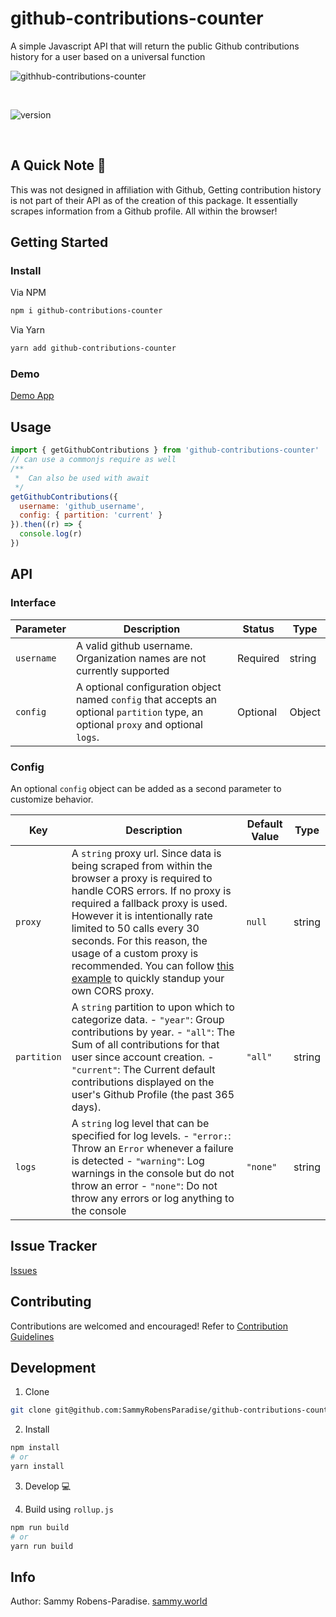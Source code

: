 # github-contributions-counter

A simple Javascript API that will return the public Github contributions history for a user based on a universal function

![githhub-contributions-counter](https://i.ibb.co/tq8VpG9/github-contributions-counter-logo.png)

<br>

![version](https://img.shields.io/npm/v/github-contributions-counter?style=for-the-badge)

<br>

## A Quick Note 👀

This was not designed in affiliation with Github, Getting contribution history is not part of their API as of the creation of this package. It essentially scrapes information from a Github profile. All within the browser!

## Getting Started

### Install

Via NPM

```bash
npm i github-contributions-counter
```

Via Yarn

```bash
yarn add github-contributions-counter
```

### Demo

[Demo App](https://evening-earth-16974.herokuapp.com/)

## Usage

```jsx
import { getGithubContributions } from 'github-contributions-counter'
// can use a commonjs require as well
/**
 *  Can also be used with await
 */
getGithubContributions({
  username: 'github_username',
  config: { partition: 'current' }
}).then((r) => {
  console.log(r)
})
```

## API

### Interface

| Parameter | Description | Status | Type |
| --- | --- | --- | --- |
| `username` | A valid github username. Organization names are not currently supported | Required | string |
| `config` | A optional configuration object named `config` that accepts an optional `partition` type, an optional `proxy` and optional `logs`. | Optional | Object |

### Config

An optional `config` object can be added as a second parameter to customize behavior.

| Key | Description | Default Value | Type |
| --- | --- | --- | --- |
| `proxy` | A `string` proxy url. Since data is being scraped from within the browser a proxy is required to handle CORS errors. If no proxy is required a fallback proxy is used. However it is intentionally rate limited to 50 calls every 30 seconds. For this reason, the usage of a custom proxy is recommended. You can follow [this example](https://github.com/Rob--W/cors-anywhere) to quickly standup your own CORS proxy. | `null` | string |
| `partition` | A `string` partition to upon which to categorize data. - `"year"`: Group contributions by year. - `"all"`: The Sum of all contributions for that user since account creation. - `"current"`: The Current default contributions displayed on the user's Github Profile (the past 365 days). | `"all"` | string |
| `logs` | A `string` log level that can be specified for log levels. - `"error:`: Throw an `Error` whenever a failure is detected - `"warning"`: Log warnings in the console but do not throw an error - `"none"`: Do not throw any errors or log anything to the console | `"none"` | string |

## Issue Tracker

[Issues](https://github.com/SammyRobensParadise/github-contributions-counter/issues)

## Contributing

Contributions are welcomed and encouraged! Refer to [Contribution Guidelines](docs/CONTRIBUTING.md)

## Development

1. Clone

```bash
git clone git@github.com:SammyRobensParadise/github-contributions-counter.git
```

2. Install

```bash
npm install
# or
yarn install
```

3. Develop 💻

4. Build using `rollup.js`

```bash
npm run build
# or
yarn run build
```

## Info

Author: Sammy Robens-Paradise. [sammy.world](https://sammy.world)
